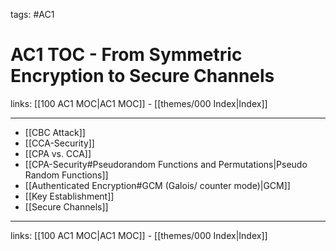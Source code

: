 tags: #AC1

# AC1 TOC - From Symmetric Encryption to Secure Channels

links: [[100 AC1 MOC|AC1 MOC]] - [[themes/000 Index|Index]]

---

- [[CBC Attack]]
- [[CCA-Security]]
- [[CPA vs. CCA]]
- [[CPA-Security#Pseudorandom Functions and Permutations|Pseudo Random Functions]]
- [[Authenticated Encryption#GCM (Galois/ counter mode)|GCM]]
- [[Key Establishment]]
- [[Secure Channels]]

---
links: [[100 AC1 MOC|AC1 MOC]] - [[themes/000 Index|Index]]